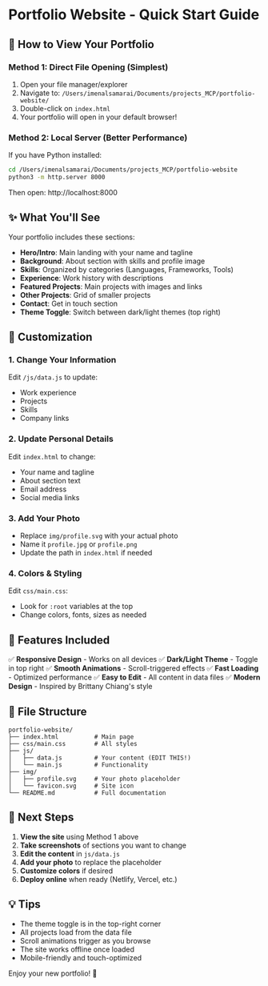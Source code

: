 # Portfolio Website - Quick Start Guide

## 🚀 How to View Your Portfolio

### Method 1: Direct File Opening (Simplest)
1. Open your file manager/explorer
2. Navigate to: `/Users/imenalsamarai/Documents/projects_MCP/portfolio-website/`
3. Double-click on `index.html`
4. Your portfolio will open in your default browser!

### Method 2: Local Server (Better Performance)
If you have Python installed:
```bash
cd /Users/imenalsamarai/Documents/projects_MCP/portfolio-website
python3 -m http.server 8000
```
Then open: http://localhost:8000

## ✨ What You'll See

Your portfolio includes these sections:
- **Hero/Intro**: Main landing with your name and tagline
- **Background**: About section with skills and profile image
- **Skills**: Organized by categories (Languages, Frameworks, Tools)
- **Experience**: Work history with descriptions
- **Featured Projects**: Main projects with images and links
- **Other Projects**: Grid of smaller projects
- **Contact**: Get in touch section
- **Theme Toggle**: Switch between dark/light themes (top right)

## 🎨 Customization

### 1. Change Your Information
Edit `/js/data.js` to update:
- Work experience
- Projects
- Skills
- Company links

### 2. Update Personal Details
Edit `index.html` to change:
- Your name and tagline
- About section text
- Email address
- Social media links

### 3. Add Your Photo
- Replace `img/profile.svg` with your actual photo
- Name it `profile.jpg` or `profile.png`
- Update the path in `index.html` if needed

### 4. Colors & Styling
Edit `css/main.css`:
- Look for `:root` variables at the top
- Change colors, fonts, sizes as needed

## 📱 Features Included

✅ **Responsive Design** - Works on all devices
✅ **Dark/Light Theme** - Toggle in top right
✅ **Smooth Animations** - Scroll-triggered effects
✅ **Fast Loading** - Optimized performance
✅ **Easy to Edit** - All content in data files
✅ **Modern Design** - Inspired by Brittany Chiang's style

## 🔧 File Structure

```
portfolio-website/
├── index.html          # Main page
├── css/main.css        # All styles
├── js/
│   ├── data.js         # Your content (EDIT THIS!)
│   └── main.js         # Functionality
├── img/
│   ├── profile.svg     # Your photo placeholder
│   └── favicon.svg     # Site icon
└── README.md           # Full documentation
```

## 🎯 Next Steps

1. **View the site** using Method 1 above
2. **Take screenshots** of sections you want to change
3. **Edit the content** in `js/data.js`
4. **Add your photo** to replace the placeholder
5. **Customize colors** if desired
6. **Deploy online** when ready (Netlify, Vercel, etc.)

## 💡 Tips

- The theme toggle is in the top-right corner
- All projects load from the data file
- Scroll animations trigger as you browse
- The site works offline once loaded
- Mobile-friendly and touch-optimized

Enjoy your new portfolio! 🎉
